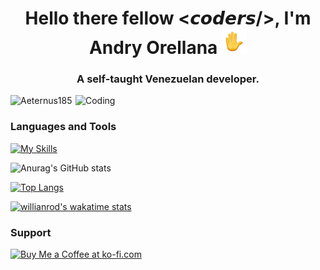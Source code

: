 <h1 align="center">Hello there fellow <𝙘𝙤𝙙𝙚𝙧𝙨/>, I'm Andry Orellana <img src="https://raw.githubusercontent.com/Aeternus185/Aeternus185/main/assets/wave-animated.gif" width="40px"></h1>
<h3 align="center">A self-taught Venezuelan developer.</h3>
<img align="right" alt="Coding" width="400" src="https://raw.githubusercontent.com/Aeternus185/Aeternus185/main/assets/developer.png">

<p align="left"> <img src="https://komarev.com/ghpvc/?username=Aeternus185&label=Profile%20views&color=0e75b6&style=flat" alt="Aeternus185" /> </p>

<h3>Languages and Tools</h3>

[![My Skills](https://skillicons.dev/icons?i=html,css,js,figma,vscode, )](https://skillicons.dev)

![Anurag's GitHub stats](https://github-readme-stats.vercel.app/api?username=Aeternus185&show_icons=true&theme=github_dark)

[![Top Langs](https://github-readme-stats.vercel.app/api/top-langs/?username=anuraghazra&layout=compact&theme=github_dark)](https://github.com/anuraghazra/github-readme-stats)

[![willianrod's wakatime stats](https://github-readme-stats.vercel.app/api/wakatime?username=Aeternus185&layout=compact&theme=github_dark)](https://github.com/anuraghazra/github-readme-stats)

<h3>Support</h3>
<a href='https://ko-fi.com/Z8Z8E00CM' target='_blank'><img height='36' style='border:0px;height:36px;' src='https://cdn.ko-fi.com/cdn/kofi1.png?v=3' border='0' alt='Buy Me a Coffee at ko-fi.com' /></a>
